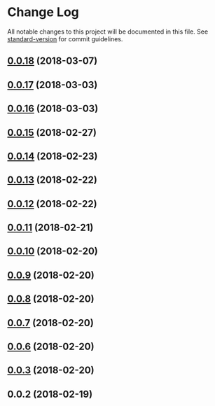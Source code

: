 # Change Log

All notable changes to this project will be documented in this file. See [standard-version](https://github.com/conventional-changelog/standard-version) for commit guidelines.

<a name="0.0.18"></a>
## [0.0.18](https://github.com/jiubao/vue-validator/compare/v0.0.17...v0.0.18) (2018-03-07)



<a name="0.0.17"></a>
## [0.0.17](https://github.com/jiubao/vue-validator/compare/v0.0.16...v0.0.17) (2018-03-03)



<a name="0.0.16"></a>
## [0.0.16](https://github.com/jiubao/vue-validator/compare/v0.0.15...v0.0.16) (2018-03-03)



<a name="0.0.15"></a>
## [0.0.15](https://github.com/jiubao/vue-validator/compare/v0.0.14...v0.0.15) (2018-02-27)



<a name="0.0.14"></a>
## [0.0.14](https://github.com/jiubao/vue-validator/compare/v0.0.13...v0.0.14) (2018-02-23)



<a name="0.0.13"></a>
## [0.0.13](https://github.com/jiubao/vue-validator/compare/v0.0.12...v0.0.13) (2018-02-22)



<a name="0.0.12"></a>
## [0.0.12](https://github.com/jiubao/vue-validator/compare/v0.0.11...v0.0.12) (2018-02-22)



<a name="0.0.11"></a>
## [0.0.11](https://github.com/jiubao/vue-validator/compare/v0.0.10...v0.0.11) (2018-02-21)



<a name="0.0.10"></a>
## [0.0.10](https://github.com/jiubao/vue-validator/compare/v0.0.9...v0.0.10) (2018-02-20)



<a name="0.0.9"></a>
## [0.0.9](https://github.com/jiubao/vue-validator/compare/v0.0.8...v0.0.9) (2018-02-20)



<a name="0.0.8"></a>
## [0.0.8](https://github.com/jiubao/vue-validator/compare/v0.0.7...v0.0.8) (2018-02-20)



<a name="0.0.7"></a>
## [0.0.7](https://github.com/jiubao/vue-validator/compare/v0.0.6...v0.0.7) (2018-02-20)



<a name="0.0.6"></a>
## [0.0.6](https://github.com/jiubao/vue-validator/compare/v0.0.3...v0.0.6) (2018-02-20)



<a name="0.0.3"></a>
## [0.0.3](https://github.com/jiubao/vue-validator/compare/v0.0.2...v0.0.3) (2018-02-20)



<a name="0.0.2"></a>
## 0.0.2 (2018-02-19)
